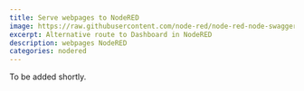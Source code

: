 ```yaml
---
title: Serve webpages to NodeRED
image: https://raw.githubusercontent.com/node-red/node-red-node-swagger/master/readme_images/Capture_00.PNG?raw=true
excerpt: Alternative route to Dashboard in NodeRED
description: webpages NodeRED
categories: nodered
---
```

To be added shortly.
